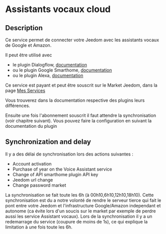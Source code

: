# Assistants vocaux cloud

## Description

Ce service permet de connecter votre Jeedom avec les assistants vocaux de Google et Amazon.

Il peut être utilisé avec 
- le plugin Dialogflow, [documentation](https://jeedom.github.io/plugin-dialogflow/fr_FR/)
- ou le plugin Google Smarthome, [documentation](https://jeedom.github.io/plugin-gsh/fr_FR/)
- ou le plugin Alexa, [documentation](https://jeedom.github.io/plugin-ash//fr_FR/)

Ce service est payant et peut être souscrit sur le Market Jeedom, dans la page [Mes Services](https://www.jeedom.com/market/index.php?v=d&p=profils#services)

Vous trouverez dans la documentation respective des plugins leurs différences.

Ensuite une fois l'abonnement souscrit il faut attendre la synchronisation (voir chapitre suivant). Vous pouvez faire la configuration en suivant la documentation du plugin

## Synchronization and delay

Il y a des délai de synchronisation lors des actions suivantes :

- Account activation
- Purchase of year on the Voice Assistant service
- Change of API smarthome plugin API key
- Jeedom url change
- Change password market

La synchronisation se fait toute les 6h (à 00h10,6h10,12h10,18h10). Cette synchronisation est du a notre volonté de rendre le serveur tierce qui fait le pont entre votre Jeedom et l'infrastructure Google/Amazon independant et autonome (ca évite lors d'un soucis sur le market par exemple de perdre aussi les service Assistant vocaux). Lors de la synchronisation il y a un redemarrage du service (coupure de moins de 1s), ce qui explique la limitation à une fois toute les 6h.
